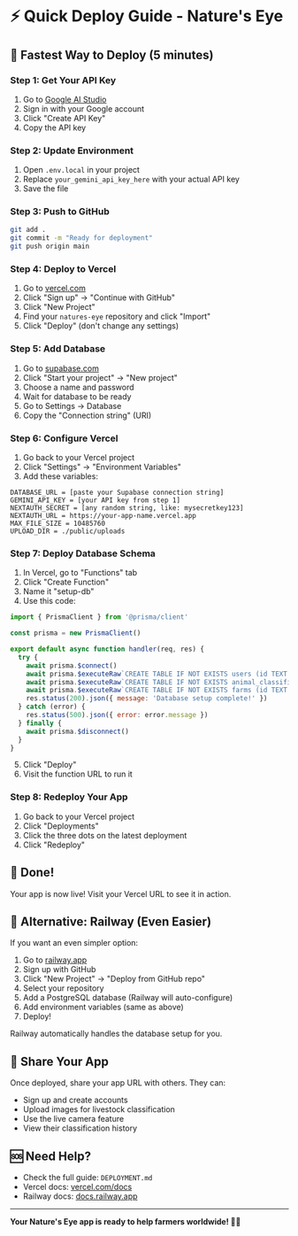 # ⚡ Quick Deploy Guide - Nature's Eye

## 🎯 Fastest Way to Deploy (5 minutes)

### Step 1: Get Your API Key
1. Go to [Google AI Studio](https://makersuite.google.com/app/apikey)
2. Sign in with your Google account
3. Click "Create API Key"
4. Copy the API key

### Step 2: Update Environment
1. Open `.env.local` in your project
2. Replace `your_gemini_api_key_here` with your actual API key
3. Save the file

### Step 3: Push to GitHub
```bash
git add .
git commit -m "Ready for deployment"
git push origin main
```

### Step 4: Deploy to Vercel
1. Go to [vercel.com](https://vercel.com)
2. Click "Sign up" → "Continue with GitHub"
3. Click "New Project"
4. Find your `natures-eye` repository and click "Import"
5. Click "Deploy" (don't change any settings)

### Step 5: Add Database
1. Go to [supabase.com](https://supabase.com)
2. Click "Start your project" → "New project"
3. Choose a name and password
4. Wait for database to be ready
5. Go to Settings → Database
6. Copy the "Connection string" (URI)

### Step 6: Configure Vercel
1. Go back to your Vercel project
2. Click "Settings" → "Environment Variables"
3. Add these variables:

```
DATABASE_URL = [paste your Supabase connection string]
GEMINI_API_KEY = [your API key from step 1]
NEXTAUTH_SECRET = [any random string, like: mysecretkey123]
NEXTAUTH_URL = https://your-app-name.vercel.app
MAX_FILE_SIZE = 10485760
UPLOAD_DIR = ./public/uploads
```

### Step 7: Deploy Database Schema
1. In Vercel, go to "Functions" tab
2. Click "Create Function"
3. Name it "setup-db"
4. Use this code:

```javascript
import { PrismaClient } from '@prisma/client'

const prisma = new PrismaClient()

export default async function handler(req, res) {
  try {
    await prisma.$connect()
    await prisma.$executeRaw`CREATE TABLE IF NOT EXISTS users (id TEXT PRIMARY KEY, name TEXT, username TEXT UNIQUE, password TEXT, createdAt TIMESTAMP DEFAULT NOW(), updatedAt TIMESTAMP DEFAULT NOW())`
    await prisma.$executeRaw`CREATE TABLE IF NOT EXISTS animal_classifications (id TEXT PRIMARY KEY, animalType TEXT, imageUrl TEXT, imagePath TEXT, bodyLength FLOAT, heightAtWithers FLOAT, chestWidth FLOAT, rumpAngle FLOAT, bodyCondition FLOAT, overallScore FLOAT, breedScore FLOAT, conformationScore FLOAT, breed TEXT, age INT, weight FLOAT, gender TEXT, farmId TEXT, farmName TEXT, location TEXT, createdAt TIMESTAMP DEFAULT NOW(), updatedAt TIMESTAMP DEFAULT NOW(), analysisNotes TEXT, confidence FLOAT, userId TEXT)`
    await prisma.$executeRaw`CREATE TABLE IF NOT EXISTS farms (id TEXT PRIMARY KEY, name TEXT, location TEXT, contactInfo TEXT, createdAt TIMESTAMP DEFAULT NOW(), updatedAt TIMESTAMP DEFAULT NOW())`
    res.status(200).json({ message: 'Database setup complete!' })
  } catch (error) {
    res.status(500).json({ error: error.message })
  } finally {
    await prisma.$disconnect()
  }
}
```

5. Click "Deploy"
6. Visit the function URL to run it

### Step 8: Redeploy Your App
1. Go back to your Vercel project
2. Click "Deployments"
3. Click the three dots on the latest deployment
4. Click "Redeploy"

## 🎉 Done!

Your app is now live! Visit your Vercel URL to see it in action.

## 🔧 Alternative: Railway (Even Easier)

If you want an even simpler option:

1. Go to [railway.app](https://railway.app)
2. Sign up with GitHub
3. Click "New Project" → "Deploy from GitHub repo"
4. Select your repository
5. Add a PostgreSQL database (Railway will auto-configure)
6. Add environment variables (same as above)
7. Deploy!

Railway automatically handles the database setup for you.

## 📱 Share Your App

Once deployed, share your app URL with others. They can:
- Sign up and create accounts
- Upload images for livestock classification
- Use the live camera feature
- View their classification history

## 🆘 Need Help?

- Check the full guide: `DEPLOYMENT.md`
- Vercel docs: [vercel.com/docs](https://vercel.com/docs)
- Railway docs: [docs.railway.app](https://docs.railway.app)

---

**Your Nature's Eye app is ready to help farmers worldwide! 🌾🐄**

